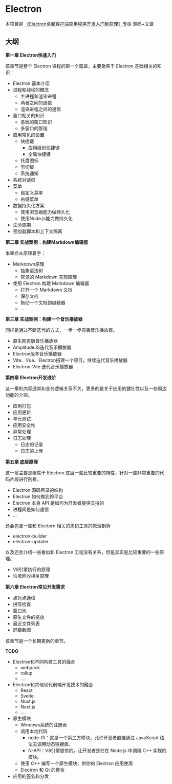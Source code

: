 # Electron


本项目是 [《Electron桌面客户端应用程序开发入门到原理》专栏](https://juejin.cn/column/7400672360453259264) 源码+文章


## 大纲

**第一章 Electron快速入门**

该章节是整个 Electron 课程的第一个篇章，主要聚焦于 Electron 基础相关的知识：

- Electron 基本介绍
- 进程和线程的概念
  - 主进程和渲染进程
  - 两者之间的通信
  - 渲染进程之间的通信
- 窗口相关的知识
  - 基础的窗口知识
  - 多窗口的管理
- 应用常见的设置
  - 快捷键
    - 应用级别快捷键
    - 全局快捷键
  - 托盘图标
  - 剪切板
  - 系统通知
- 系统对话框
- 菜单
  - 自定义菜单
  - 右键菜单
- 数据持久化方案
  - 使用浏览器能力做持久化
  - 使用Node.js能力做持久化
- 生命周期
- 预加载脚本和上下文隔离



**第二章 实战案例：构建Markdown编辑器**

本章会从原理着手：

- Markdown原理
  - 抽象语法树
  - 常见的 Markdown 实现原理
- 使用 Electron 构建 Markdown 编辑器
  - 打开一个 Markdown 文档
  - 保存文档
  - 拖动一个文档到编辑器
  - ...



**第三章 实战案例：构建一个音乐播放器**

同样是通过不断迭代的方式，一步一步完善音乐播放器。

- 原生网页版音乐播放器
- AmplitudeJS迭代音乐播放器
- Electron版本音乐播放器
- Vite、Vue、Electron搭建一个项目，继续迭代音乐播放器
- Electron-Vite 迭代音乐播放器



**第四章 Electron开发进阶**

这一章的内容通常和业务逻辑关系不大，更多的是关于应用的健壮性以及一些周边功能的介绍。

- 应用打包
- 应用更新
- 单元测试
- 应用安全性
- 异常处理
- 日志处理
  - 日志的记录
  - 日志的上传



**第五章 底层原理**

这一章主要是聚焦于 Electron 底层一些比较重要的特性，针对一些非常重要的代码片段进行剖析。

- Electron 源码目录的结构
- Electron 如何做到跨平台
- Electron 本身 API 是如何为开发者提供支持的
- 进程间是如何通信
- ...

还会包含一些和 Electorn 相关的周边工具的原理剖析

- electron-builder
- electron-updater

以及还会介绍一些看似和 Electron 工程没有关系，但是其实是比较重要的一些原理。

- V8引擎执行的原理
- 垃圾回收相关原理



**第六章 Electron常见开发需求**

- 点对点通信
- 拼写检查
- 窗口池
- 原生文件的拖放
- 最近文件列表
- 屏幕截图

该章节是一个长期更新的章节。



**TODO**

- Electron和不同构建工具的融合
  - webpack
  - rollup
  - ....
- Electron和其他现代前端开发技术的融合
  - React
  - Svelte
  - Nuxt.js
  - Next.js
  - ....
- 原生模块
  - Windows系统的注册表
  - 调用本地代码
    - node-ffi：这是一个第三方模块，允许开发者直接通过 JavaScript 语法去调用动态链接库。
    - N-API：V8引擎提供的，让开发者是在在 Node.js 中调用 C++ 实现的模块。
  - 使用 C++ 编写一个原生模块，供你的 Electron 应用使用
  - Electron 和 Qt 的整合
- 应用的签名和分发
